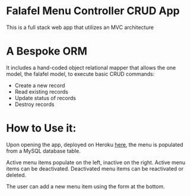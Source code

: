 # Falafel Menu Controller CRUD App

This is a full stack web app that utilizes an MVC architecture 

# A Bespoke ORM

It includes a hand-coded object relational mapper that allows the one model, the falafel model, to execute basic CRUD commands:

* Create a new record
* Read existing records
* Update status of records
* Destroy records

# How to Use it:

Upon opening the app, deployed on Heroku [here](https://boiling-ridge-62389.herokuapp.com/), the menu is populated from a MySQL database table.

Active menu items populate on the left, inactive on the right. Active menu items can be deactivated. Deactivated menu items can be reactivated or deleted.

The user can add a new menu item using the form at the bottom.
